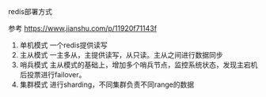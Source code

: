 redis部署方式

参考 https://www.jianshu.com/p/11920f71143f

1. 单机模式  一个redis提供读写  
2. 主从模式  一主多从，主提供读写，从只读。主从之间进行数据同步
3. 哨兵模式  主从模式的基础上，增加多个哨兵节点，监控系统状态，发现主宕机后投票进行failover。
4. 集群模式  进行sharding，不同集群负责不同range的数据
